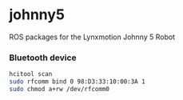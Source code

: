 # johnny5
ROS packages for the Lynxmotion Johnny 5 Robot

### Bluetooth device

```sh
hcitool scan
sudo rfcomm bind 0 98:D3:33:10:00:3A 1
sudo chmod a+rw /dev/rfcomm0
```
